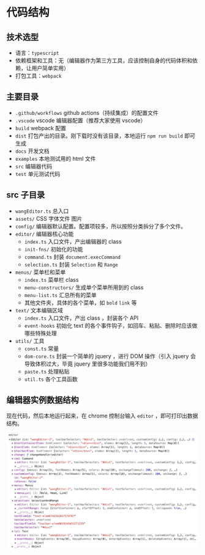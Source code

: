 # 代码结构

## 技术选型

- 语言：`typescript`
- 依赖框架和工具：无（编辑器作为第三方工具，应该控制自身的代码体积和依赖，让用户简单实用）
- 打包工具：`webpack`

## 主要目录

- `.github/workflows` github actions（持续集成）的配置文件 
- `.vscode` vscode 编辑器配置（推荐大家使用 vscode）
- `build` webpack 配置
- `dist` 打包产出的目录。刚下载时没有该目录，本地运行 `npm run build` 即可生成
- `docs` 开发文档
- `examples` 本地测试用的 html 文件
- `src` 编辑器代码
- `test` 单元测试代码

## src 子目录

- `wangEditor.ts` 总入口
- `assets/` CSS 字体文件 图片
- `config/` 编辑器默认配置。配置项较多，所以按照分类拆分了多个文件。
- `editor/` 编辑器核心功能
    - `index.ts` 入口文件，产出编辑器的 class
    - `init-fns/` 初始化的功能
    - `command.ts` 封装 `document.execCommand`
    - `selection.ts` 封装 `Selection` 和 `Range`
- `menus/` 菜单栏和菜单
    - `index.ts` 菜单栏 class
    - `menu-constructors/` 生成单个菜单所用到的 class
    - `menu-list.ts` 汇总所有的菜单
    - 其他文件夹，具体的各个菜单，如 `bold` `link` 等
- `text/` 文本编辑区域
    - `index.ts` 入口文件，产出 class ，封装各个 API
    - `event-hooks` 初始化 text 的各个事件钩子，如回车、粘贴、删除时应该做哪些特殊处理
- `utils/` 工具
    - `const.ts` 常量
    - `dom-core.ts` 封装一个简单的 jquery ，进行 DOM 操作（引入 jquery 会导致体积过大，毕竟 jquery 里很多功能我们用不到）
    - `paste.ts` 处理粘贴
    - `util.ts` 各个工具函数

## 编辑器实例数据结构

现在代码，然后本地运行起来，在 chrome 控制台输入 `editor` ，即可打印出数据结构。

![](./imgs/editor.png)
